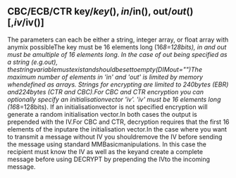 ## CBC/ECB/CTR key$/key(), in$/in(), out$/out() [,iv$/iv()]

The parameters can each be either a string, integer array, or float array with anymix possibleThe key must be 16 elements long (16*8=128bits), in and out must be amultiple of 16 elements long. In the case of out being specified as a string (e.g.out$), the string variable must exist and should be set to empty (DIM out$="")The maximum number of elements in 'in' and 'out' is limited by memory whendefined as arrays. Strings for encrypting are limited to 240bytes (EBR) and224bytes (CTR and CBC).For CBC and CTR encryption you can optionally specify an initialisationvector 'iv'. 'iv' must be 16 elements long (16*8=128bits). If an initialisationvector is not specified encryption will generate a random initialisation vector.In both cases the output is prepended with the IV.For CBC and CTR, decryption requires that the first 16 elements of the inputare the initialisation vector.In the case where you want to transmit a message without IV you shouldremove the IV before sending the message using standard MMBasicmanipulations. In this case the recipient must know the IV as well as the keyand create a complete message before using DECRYPT by prepending the IVto the incoming message.